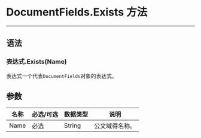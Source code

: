 # DocumentFields.Exists 方法
            
---

## 语法

### 表达式.Exists(Name)

表达式一个代表`DocumentFields`对象的表达式。

## 参数

|名称|必选/可选|数据类型|说明|
|-|-|-|-|
|Name|必选|String|公文域得名称。|
